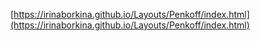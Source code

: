 [https://irinaborkina.github.io/Layouts/Penkoff/index.html](https://irinaborkina.github.io/Layouts/Penkoff/index.html)